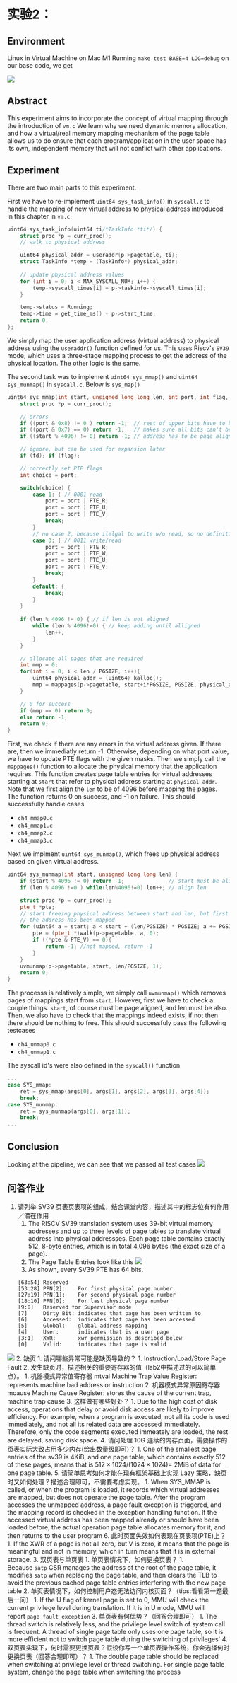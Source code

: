 # 实验2：
## Environment
Linux in Virtual Machine on Mac M1
Running `make test BASE=4 LOG=debug` on our base code, we get

![](https://s2.loli.net/2023/02/02/nV8lfRKA4QC3gFW.png)
## Abstract
This experiment aims to incorporate the concept of virtual mapping through the introduction of `vm.c` We learn why we need dynamic memory allocation, and how a virtual/real memory mapping mechanism of the page table allows us to do ensure that each program/application in the user space has its own, independent memory that will not conflict with other applications.
## Experiment
There are two main parts to this experiment.

First we have to re-implement `uint64 sys_task_info()` in `syscall.c` to handle the mapping of new virtual address to physical address introduced in this chapter in `vm.c`.  
```cpp
uint64 sys_task_info(uint64 ti/*TaskInfo *ti*/) {
	struct proc *p = curr_proc();
	// walk to physical address

	uint64 physical_addr = useraddr(p->pagetable, ti);
	struct TaskInfo *temp = (TaskInfo*) physical_addr;
	
	// update physical address values
	for (int i = 0; i < MAX_SYSCALL_NUM; i++) {
		temp->syscall_times[i] = p->taskinfo->syscall_times[i];
	}

	temp->status = Running;
	temp->time = get_time_ms() - p->start_time; 
	return 0;
};
```
We simply map the user application address (virtual address) to physical address using the `useraddr()` function defined for us. This uses Riscv's `SV39` mode, which uses a three-stage mapping process to get the address of the physical location. The other logic is the same. 

The second task was to implement `uint64 sys_mmap()` and `uint64 sys_munmap()` in `syscall.c`. Below is `sys_map()`
```cpp
uint64 sys_mmap(int start, unsigned long long len, int port, int flag, int fd) {
	struct proc *p = curr_proc();

	// errors
	if ((port & 0x8) != 0 ) return -1;  // rest of upper bits have to be zero
	if ((port & 0x7) == 0) return -1;   // makes sure all bits can't be zero
	if ((start % 4096) != 0) return -1; // address has to be page aligned

	// ignore, but can be used for expansion later
	if (fd); if (flag);

	// correctly set PTE flags
	int choice = port;

	switch(choice) {
		case 1: { // 0001 read
			port = port | PTE_R;
			port = port | PTE_U;
			port = port | PTE_V;
			break;
		}
		// no case 2, because ilelgal to write w/o read, so no definition
		case 3: { // 0011 write/read
			port = port | PTE_R;
			port = port | PTE_W;
			port = port | PTE_U;
			port = port | PTE_V;
			break;
		}
		default: {
			break;
		}
	}
	
	if (len % 4096 != 0) { // if len is not aligned
		while (len % 4096!=0) { // keep adding until alligned
			len++;
		}
	}

	// allocate all pages that are required
	int mmp = 0;
	for(int i = 0; i < len / PGSIZE; i++){
		uint64 physical_addr = (uint64) kalloc();
		mmp = mappages(p->pagetable, start+i*PGSIZE, PGSIZE, physical_addr, port);
	}

	// 0 for success
	if (mmp == 0) return 0;
	else return -1;
	return 0;
}
```
First, we check if there are any errors in the virtual address given. If there are, then we immediatly return -1. Otherwise, depending on what port value, we have to update PTE flags with the given masks. Then we simply call the `mappages()` function to allocate the physical memory that the application requires. This function creates page table entries for virtual addresses starting at `start` that refer to physical address starting at `physical_addr`. Note that we first align the `len`  to be of 4096 before mapping the pages. The function returns 0 on success, and -1 on failure. This should successfully handle cases 
- `ch4_mmap0.c`
- `ch4_mmap1.c`
- `ch4_mmap2.c`
- `ch4_mmap3.c`

Next we implment `uint64 sys_munmap()`, which frees up physical address based on given virtual address.
```cpp
uint64 sys_munmap(int start, unsigned long long len) {
	if (start % 4096 != 0) return -1;              // start must be aligned
	if (len % 4096 !=0 ) while(len%4096!=0) len++; // align len

	struct proc *p = curr_proc();
    pte_t *pte;
    // start freeing physical address between start and len, but first make sure that 
    // the address has been mapped
    for (uint64 a = start; a < start + (len/PGSIZE) * PGSIZE; a += PGSIZE) {
		pte = (pte_t *)walk(p->pagetable, a, 0);
		if ((*pte & PTE_V) == 0){
			return -1; //not mapped, return -1
		}
	}
	uvmunmap(p->pagetable, start, len/PGSIZE, 1);
	return 0;
}
```
The processs is relatively simple, we simply call `uvmunmap()` which removes pages of mappings start from `start`. However, first we have to check a couple things. `start`, of course must be page aligned, and len must be also. Then, we also have to check that the mappings indeed exists, if not then there should be nothing to free. This should successfuly pass the following testcases
- `ch4_unmap0.c`
- `ch4_unmap1.c`

The syscall id's were also defined in the `syscall()` function
```cpp
...
case SYS_mmap:
	ret = sys_mmap(args[0], args[1], args[2], args[3], args[4]);
	break;
case SYS_munmap:
	ret = sys_munmap(args[0], args[1]);
	break;
...
```

## Conclusion
Looking at the pipeline, we can see that we passed all test cases
![](https://s2.loli.net/2023/02/02/gSXeKZfciNyAshL.png)

## 问答作业

1. 请列举 SV39 页表页表项的组成，结合课堂内容，描述其中的标志位有何作用／潜在作用
	1. The RISCV SV39 translation system uses 39-bit virtual memory addresses and up to three levels of page tables to translate virtual address into physical addressses. Each page table contains exactly 512, 8-byte entries, which is in total 4,096 bytes (the exact size of a page). 
	2. The Page Table Entries look like this ![](https://marz.utk.edu/wp-content/uploads/2020/11/image-2.png)
	3. As shown, every SV39 PTE has 64 bits. 
	```
	[63:54] Reserved 
	[53:28] PPN[2]:    For first physical page number 
	[27:19] PPN[1]:    For second physical page number
	[18:10] PPN[0]:    For last physical page number 
	[9:8]   Reserved for Supervisor mode
	[7]     Dirty Bit: indicates that page has been written to
	[6]     Accessed:  indicates that page has been accessed
	[5]     Global:    global address mapping
	[4]     User:      indicates that is a user page
	[3:1]   XWR:       xwr permission as described below    
	[0]     Valid:     indicates that page is valid  
	```
![](https://marz.utk.edu/wp-content/uploads/2020/11/image-6-768x403.png)
2. 缺页
	1. 请问哪些异常可能是缺页导致的？
		1. Instruction/Load/Store Page Fault
	2. 发生缺页时，描述相关的重要寄存器的值（lab2中描述过的可以简单点）。
		1. 机器模式异常值寄存器 mtval Machine Trap Value Register: represents machine bad address or instruction
		2. 机器模式异常原因寄存器 mcause Machine Cause Register: stores the cause of the current trap, machine trap cause
	3. 这样做有哪些好处？ 
		1. Due to the high cost of disk access, operations that delay or avoid disk access are likely to improve efficiency. For example, when a program is executed, not all its code is used immediately, and not all its related data are accessed immediately. Therefore, only the code segments executed immeately are loaded, the rest are delayed, saving disk space.
	4. 请问处理 10G 连续的内存页面，需要操作的页表实际大致占用多少内存(给出数量级即可)？
		1. One of the smallest page entries of the sv39 is 4KiB, and one page table, which contains exactly 512 of these pages, means that is $512\times 1024 / (1024 \times 1024)=$ 2MiB of data for one page table.
	5. 请简单思考如何才能在现有框架基础上实现 Lazy 策略，缺页时又如何处理？描述合理即可，不需要考虑实现。
		1. When SYS_MMAP is called, or when the program is loaded, it records which virtual addresses are mapped, but does not operate the page table. After the program accesses the unmapped address, a page fault exception is triggered, and the mapping record is checked in the exception handling function. If the accessed virtual address has been mapped already or should have been loaded before, the actual operation page table allocates memory for it, and then returns to the user program
	6. 此时页面失效如何表现在页表项(PTE)上？
		1. If the XWR of a page is not all zero, but V is zero, it means that the page is meaningful and not in memory, which in turn means that it is in external storage.
3. 双页表与单页表
	1. 单页表情况下，如何更换页表？
		1. Because `satp` CSR manages the address of the root of the page table, it modifies `satp` when replacing the page table, and then clears the TLB to avoid the previous cached page table entries interfering with the new page table
	2. 单页表情况下，如何控制用户态无法访问内核页面？（tips:看看第一题最后一问）
		1. If the U flag of kernel page is set to 0, MMU will check the current privilege level during translation. If it is in U mode, MMU will report `page fault exception`
	3. 单页表有何优势？（回答合理即可）
		1. The thread switch is relatively less, and the privilege level switch of system call is frequent. A thread of single page table only uses one page table, so it is more efficient not to switch page table during the switching of privileges'
	4. 双页表实现下，何时需要更换页表？假设你写一个单页表操作系统，你会选择何时更换页表（回答合理即可）？
		1. The double page table should be replaced when switching at privilege level or thread switching. For single page table system, change the page table when switching the process



